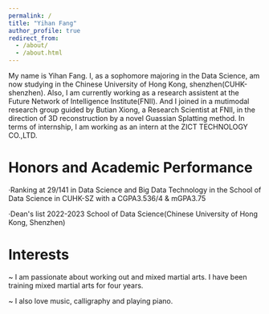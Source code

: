 ```yaml
---
permalink: /
title: "Yihan Fang"
author_profile: true
redirect_from: 
  - /about/
  - /about.html
---
```


My name is Yihan Fang. I, as a sophomore majoring in the Data Science, am now studying in the Chinese University of Hong Kong, shenzhen(CUHK-shenzhen). Also, I am currently working as a research assistent at the Future Network of Intelligence Institute(FNII). And I joined in a mutimodal research group guided by Butian Xiong, a Research Scientist at FNII, in the direction of 3D reconstruction by a novel Guassian Splatting method. In terms of internship, I am working as an intern at the ZICT TECHNOLOGY CO.,LTD.

Honors and Academic Performance
======
·Ranking at 29/141 in Data Science and Big Data Technology in the School of Data Science in CUHK-SZ with a CGPA3.536/4 & mGPA3.75

·Dean's list 2022-2023 School of Data Science(Chinese University of Hong Kong, Shenzhen)

Interests
======
~ I am passionate about working out and mixed martial arts. I have been training mixed martial arts for four years.

~ I also love music, calligraphy and playing piano.





